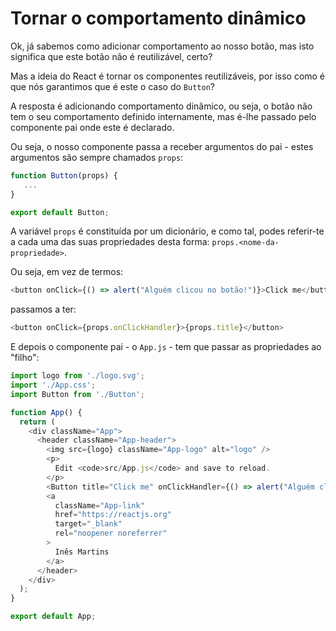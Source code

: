 # Tornar o comportamento dinâmico

Ok, já sabemos como adicionar comportamento ao nosso botão, mas isto significa que este botão não é reutilizável, certo?

Mas a ideia do React é tornar os componentes reutilizáveis, por isso como é que nós garantimos que é este o caso do `Button`?

A resposta é adicionando comportamento dinâmico, ou seja, o botão não tem o seu comportamento definido internamente, mas é-lhe passado pelo componente pai onde este é declarado.

Ou seja, o nosso componente passa a receber argumentos do pai - estes argumentos são sempre chamados `props`:

```javascript
function Button(props) {
   ...
}

export default Button;
```

A variável `props` é constituída por um dicionário, e como tal, podes referir-te a cada uma das suas propriedades desta forma: `props.<nome-da-propriedade>`.

Ou seja, em vez de termos:

```javascript
<button onClick={() => alert("Alguém clicou no botão!")}>Click me</button>
```

passamos a ter:

```javascript
<button onClick={props.onClickHandler}>{props.title}</button>
```

E depois o componente pai - o `App.js` - tem que passar as propriedades ao "filho":

```javascript
import logo from './logo.svg';
import './App.css';
import Button from './Button';

function App() {
  return (
    <div className="App">
      <header className="App-header">
        <img src={logo} className="App-logo" alt="logo" />
        <p>
          Edit <code>src/App.js</code> and save to reload.
        </p>
        <Button title="Click me" onClickHandler={() => alert("Alguém clicou neste botão")}></Button>
        <a
          className="App-link"
          href="https://reactjs.org"
          target="_blank"
          rel="noopener noreferrer"
        >
          Inês Martins
        </a>
      </header>
    </div>
  );
}

export default App;
```

